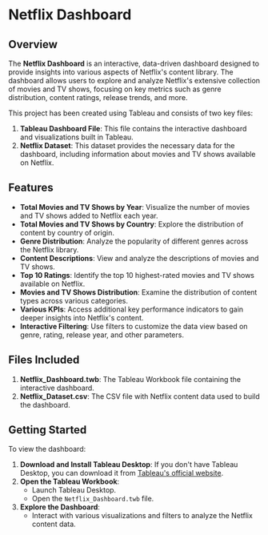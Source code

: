 # Netflix Dashboard

## Overview

The **Netflix Dashboard** is an interactive, data-driven dashboard designed to provide insights into various aspects of Netflix's content library. The dashboard allows users to explore and analyze Netflix's extensive collection of movies and TV shows, focusing on key metrics such as genre distribution, content ratings, release trends, and more.

This project has been created using Tableau and consists of two key files:

1. **Tableau Dashboard File**: This file contains the interactive dashboard and visualizations built in Tableau.
2. **Netflix Dataset**: This dataset provides the necessary data for the dashboard, including information about movies and TV shows available on Netflix.

## Features

- **Total Movies and TV Shows by Year**: Visualize the number of movies and TV shows added to Netflix each year.
- **Total Movies and TV Shows by Country**: Explore the distribution of content by country of origin.
- **Genre Distribution**: Analyze the popularity of different genres across the Netflix library.
- **Content Descriptions**: View and analyze the descriptions of movies and TV shows.
- **Top 10 Ratings**: Identify the top 10 highest-rated movies and TV shows available on Netflix.
- **Movies and TV Shows Distribution**: Examine the distribution of content types across various categories.
- **Various KPIs**: Access additional key performance indicators to gain deeper insights into Netflix's content.
- **Interactive Filtering**: Use filters to customize the data view based on genre, rating, release year, and other parameters.

## Files Included

1. **Netflix_Dashboard.twb**: The Tableau Workbook file containing the interactive dashboard.
2. **Netflix_Dataset.csv**: The CSV file with Netflix content data used to build the dashboard.

## Getting Started

To view the dashboard:

1. **Download and Install Tableau Desktop**: If you don't have Tableau Desktop, you can download it from [Tableau's official website](https://www.tableau.com/products/desktop).
2. **Open the Tableau Workbook**:
   - Launch Tableau Desktop.
   - Open the `Netflix_Dashboard.twb` file.
3. **Explore the Dashboard**:
   - Interact with various visualizations and filters to analyze the Netflix content data.


